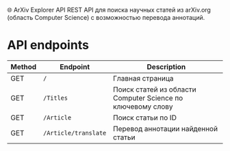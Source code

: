 🌐 ArXiv Explorer API
REST API для поиска научных статей из arXiv.org (область Computer Science) с возможностью перевода аннотаций.

# API endpoints
| Method | Endpoint | Description | 
|--------|----------|-------------|
| GET | `/` | Главная страница | 
| GET | `/Titles` | Поиск статей из области Computer Science по ключевому слову |
| GET | `/Article` | Поиск статьи по ID | 
| GET | `/Article/translate` | Перевод аннотации найденной статьи | 
